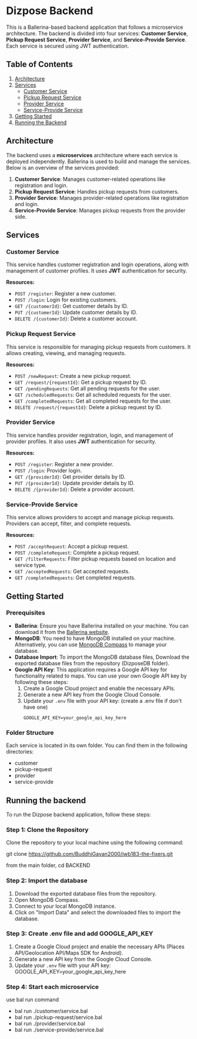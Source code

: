 # Dizpose Backend

This is a Ballerina-based backend application that follows a microservice architecture. The backend is divided into four services: **Customer Service**, **Pickup Request Service**, **Provider Service**, and **Service-Provide Service**. Each service is secured using JWT authentication.

## Table of Contents
1. [Architecture](#architecture)
2. [Services](#services)
   - [Customer Service](#customer-service)
   - [Pickup Request Service](#pickup-request-service)
   - [Provider Service](#provider-service)
   - [Service-Provide Service](#service-provide-service)
3. [Getting Started](#getting-started)
4. [Running the Backend](#running-the-backend)

## Architecture

The backend uses a **microservices** architecture where each service is deployed independently. Ballerina is used to build and manage the services. Below is an overview of the services provided:

1. **Customer Service**: Manages customer-related operations like registration and login.
2. **Pickup Request Service**: Handles pickup requests from customers.
3. **Provider Service**: Manages provider-related operations like registration and login.
4. **Service-Provide Service**: Manages pickup requests from the provider side.

## Services

### Customer Service

This service handles customer registration and login operations, along with management of customer profiles. It uses **JWT** authentication for security.

**Resources:**
- `POST /register`: Register a new customer.
- `POST /login`: Login for existing customers.
- `GET /{customerId}`: Get customer details by ID.
- `PUT /{customerId}`: Update customer details by ID.
- `DELETE /{customerId}`: Delete a customer account.

### Pickup Request Service

This service is responsible for managing pickup requests from customers. It allows creating, viewing, and managing requests.

**Resources:**
- `POST /newRequest`: Create a new pickup request.
- `GET /request/{requestId}`: Get a pickup request by ID.
- `GET /pendingRequests`: Get all pending requests for the user.
- `GET /scheduledRequests`: Get all scheduled requests for the user.
- `GET /completedRequests`: Get all completed requests for the user.
- `DELETE /request/{requestId}`: Delete a pickup request by ID.

### Provider Service

This service handles provider registration, login, and management of provider profiles. It also uses **JWT** authentication for security.

**Resources:**
- `POST /register`: Register a new provider.
- `POST /login`: Provider login.
- `GET /{providerId}`: Get provider details by ID.
- `PUT /{providerId}`: Update provider details by ID.
- `DELETE /{providerId}`: Delete a provider account.

### Service-Provide Service

This service allows providers to accept and manage pickup requests. Providers can accept, filter, and complete requests.

**Resources:**
- `POST /acceptRequest`: Accept a pickup request.
- `POST /completeRequest`: Complete a pickup request.
- `GET /filterRequests`: Filter pickup requests based on location and service type.
- `GET /acceptedRequests`: Get accepted requests.
- `GET /completedRequests`: Get completed requests.

## Getting Started

### Prerequisites

- **Ballerina**: Ensure you have Ballerina installed on your machine. You can download it from the [Ballerina website](https://ballerina.io/downloads/).
- **MongoDB**: You need to have MongoDB installed on your machine. Alternatively, you can use [MongoDB Compass](https://www.mongodb.com/try/download/compass) to manage your database.
- **Database Import**: To import the MongoDB database files, Download the exported database files from the repository (DizposeDB folder).
- **Google API Key**: This application requires a Google API key for functionality related to maps. You can use your own Google API key by following these steps:
  1. Create a Google Cloud project and enable the necessary APIs.
  2. Generate a new API key from the Google Cloud Console.
  3. Update your `.env` file with your API key: (create a .env file if don't have one)
     ```
     GOOGLE_API_KEY=your_google_api_key_here
     ```

### Folder Structure

Each service is located in its own folder. You can find them in the following directories:
- customer
- pickup-request
- provider
- service-provide

## Running the backend

To run the Dizpose backend application, follow these steps:

### Step 1: Clone the Repository
Clone the repository to your local machine using the following command:

git clone https://github.com/BuddhiGayan2000/iwb183-the-fixers.git

from the main folder, cd BACKEND

### Step 2: Import the database
1. Download the exported database files from the repository.
2. Open MongoDB Compass.
3. Connect to your local MongoDB instance.
4. Click on "Import Data" and select the downloaded files to import the database.

### Step 3: Create .env file and add GOOGLE_API_KEY
 1. Create a Google Cloud project and enable the necessary APIs (Places API/Geolocation API/Maps SDK for Android).
 2. Generate a new API key from the Google Cloud Console.
 3. Update your `.env` file with your API key:
        GOOGLE_API_KEY=your_google_api_key_here

### Step 4: Start each microservice
use bal run command
- bal run ./customer/service.bal
- bal run ./pickup-request/service.bal
- bal run ./provider/service.bal
- bal run ./service-provide/service.bal
